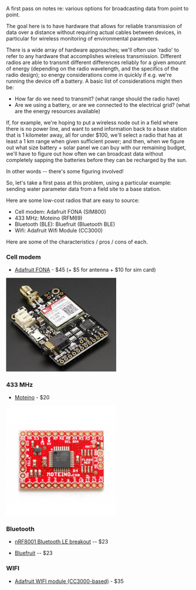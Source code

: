 A first pass on notes re: various options for broadcasting data from point to point.

The goal here is to have hardware that allows for reliable transmission of data over a distance without requiring actual cables between devices, in particular for wireless monitoring of environmental parameters.

There is a wide array of hardware approaches; we'll often use 'radio' to refer to any hardware that accomplishes wireless transmission.  Different radios are able to transmit different differences reliably for a given amount of energy (depending on the radio wavelength, and the specifics of the radio design); so energy considerations come in quickly if e.g. we're running the device off a battery. A basic list of considerations might then be:

- How far do we need to transmit? (what range should the radio have)
- Are we using a battery, or are we connected to the electrical grid? (what are the energy resources available)

If, for example, we're hoping to put a wireless node out in a field where there is no power line, and want to send information back to a base station that is 1 kilometer away, all for under $100, we'll select a radio that has at least a 1 km range when given sufficient power; and then, when we figure out what size battery + solar panel we can buy with our remaining budget, we'll have to figure out how often we can broadcast data without completely sapping the batteries before they can be recharged by the sun.

In other words -- there's some figuring involved!

So, let's take a first pass at this problem, using a particular example:  sending water parameter data from a field site to a base station.  

Here are some low-cost radios that are easy to source:

- Cell modem: Adafruit FONA (SIM800)
- 433 MHz: Moteino (RFM69)
- Bluetooth (BLE): Bluefruit (Bluetooth BLE)
- Wifi: Adafruit Wifi Module (CC3000) 

Here are some of the characteristics / pros / cons of each.

### Cell modem  

- [Adafruit FONA](http://www.adafruit.com/products/1963?gclid=Cj0KEQjw6vquBRCow62uo-_J_YYBEiQAMO6HimQOlkuzxVL-0okhQbUoONyUpwh6gntl6Kk8GkTCLVEaAn088P8HAQ) - $45 (+ $5 for antenna + $10 for sim card) 

<img src="./assets/fona.png" width=300>

### 433 MHz

- [Moteino](http://lowpowerlab.com/moteino/) - $20

<img src="./assets/moteino.png" width=300>

### Bluetooth

- [nRF8001 Bluetooth LE breakout](http://www.adafruit.com/products/1697) -- $23 

- [Bluefruit](http://www.adafruit.com/product/1588) -- $23 

### WIFI

- [Adafruit WIFI module (CC3000-based)](http://www.adafruit.com/product/1469) - $35



 
